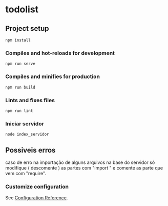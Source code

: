 # todolist

## Project setup
```
npm install
```

### Compiles and hot-reloads for development
```
npm run serve
```

### Compiles and minifies for production
```
npm run build
```

### Lints and fixes files
```
npm run lint

```
### Iniciar servidor 

```
node index_servidor

```
## Possiveis erros 
caso de erro na importação de alguns arquivos na base do servidor só modifique ( descomente ) as partes com "import " e comente as parte que vem com "require". 
### Customize configuration
See [Configuration Reference](https://cli.vuejs.org/config/).
